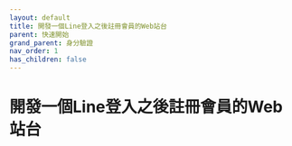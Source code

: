 ```yaml
---
layout: default
title: 開發一個Line登入之後註冊會員的Web站台
parent: 快速開始
grand_parent: 身分驗證
nav_order: 1
has_children: false
---
```


# 開發一個Line登入之後註冊會員的Web站台

